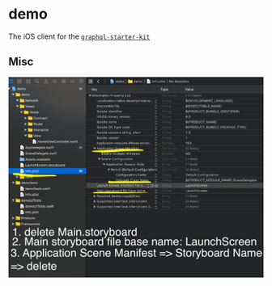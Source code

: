 # demo

The iOS client for the [`graphql-starter-kit`](https://github.com/pepeunlimited/graphql-starter-kit)

## Misc

![without-main-storyboard](/without-main-storyboard.png)
